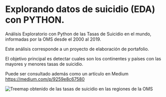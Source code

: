 # Explorando datos de suicidio (EDA) con PYTHON.
Análisis Exploratorio con Python de las Tasas de Suicidio en el mundo, informadas por la OMS desde el 2000 al 2019.

Este análisis corresponde a un proyecto de elaboración de portafolio.

El objetivo principal es detectar cuales son los continentes y países con las mayores y menores tasas de suicidio.

Puede ser consultado además como un artículo en Medium https://medium.com/p/9259e8c67580


![Treemap obtenido de las tasas de suicidio en las regiones de la OMS](https://raw.githubusercontent.com/parzibyte/WaterPy/master/assets/ImagenV1.png)
